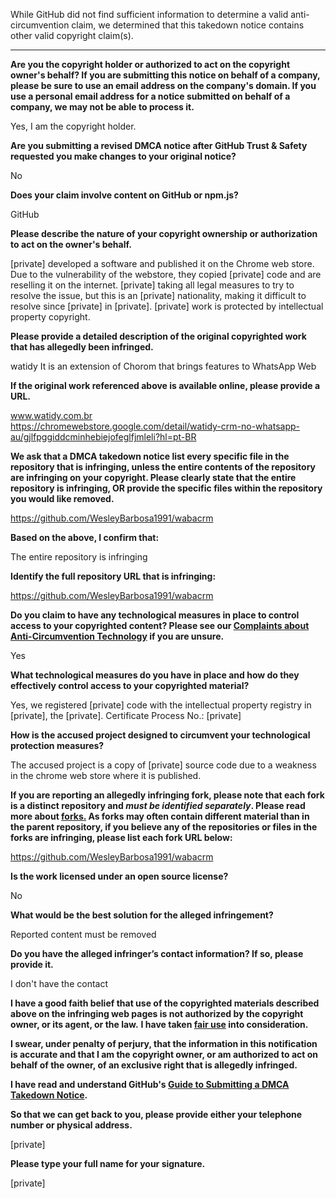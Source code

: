 While GitHub did not find sufficient information to determine a valid anti-circumvention claim, we determined that this takedown notice contains other valid copyright claim(s).

---

**Are you the copyright holder or authorized to act on the copyright owner's behalf? If you are submitting this notice on behalf of a company, please be sure to use an email address on the company's domain. If you use a personal email address for a notice submitted on behalf of a company, we may not be able to process it.**

Yes, I am the copyright holder.

**Are you submitting a revised DMCA notice after GitHub Trust & Safety requested you make changes to your original notice?**

No

**Does your claim involve content on GitHub or npm.js?**

GitHub

**Please describe the nature of your copyright ownership or authorization to act on the owner's behalf.**

[private] developed a software and published it on the Chrome web store. Due to the vulnerability of the webstore, they copied [private] code and are reselling it on the internet. [private] taking all legal measures to try to resolve the issue, but this is an [private] nationality, making it difficult to resolve since [private] in [private]. [private] work is protected by intellectual property copyright.

**Please provide a detailed description of the original copyrighted work that has allegedly been infringed.**

watidy It is an extension of Chorom that brings features to WhatsApp Web

**If the original work referenced above is available online, please provide a URL.**

www.watidy.com.br  
https://chromewebstore.google.com/detail/watidy-crm-no-whatsapp-au/gjlfpggiddcminhebiejofeglfjmleli?hl=pt-BR

**We ask that a DMCA takedown notice list every specific file in the repository that is infringing, unless the entire contents of the repository are infringing on your copyright. Please clearly state that the entire repository is infringing, OR provide the specific files within the repository you would like removed.**

https://github.com/WesleyBarbosa1991/wabacrm

**Based on the above, I confirm that:**

The entire repository is infringing

**Identify the full repository URL that is infringing:**

https://github.com/WesleyBarbosa1991/wabacrm

**Do you claim to have any technological measures in place to control access to your copyrighted content? Please see our <a href="https://docs.github.com/articles/guide-to-submitting-a-dmca-takedown-notice#complaints-about-anti-circumvention-technology">Complaints about Anti-Circumvention Technology</a> if you are unsure.**

Yes

**What technological measures do you have in place and how do they effectively control access to your copyrighted material?**

Yes, we registered [private] code with the intellectual property registry in [private], the [private]. Certificate Process No.: [private]

**How is the accused project designed to circumvent your technological protection measures?**

The accused project is a copy of [private] source code due to a weakness in the chrome web store where it is published.

**If you are reporting an allegedly infringing fork, please note that each fork is a distinct repository and <i>must be identified separately</i>. Please read more about <a href="https://docs.github.com/articles/dmca-takedown-policy#b-what-about-forks-or-whats-a-fork">forks.</a> As forks may often contain different material than in the parent repository, if you believe any of the repositories or files in the forks are infringing, please list each fork URL below:**

https://github.com/WesleyBarbosa1991/wabacrm

**Is the work licensed under an open source license?**

No

**What would be the best solution for the alleged infringement?**

Reported content must be removed

**Do you have the alleged infringer’s contact information? If so, please provide it.**

I don't have the contact

**I have a good faith belief that use of the copyrighted materials described above on the infringing web pages is not authorized by the copyright owner, or its agent, or the law.**
**I have taken <a href="https://www.lumendatabase.org/topics/22">fair use</a> into consideration.**

**I swear, under penalty of perjury, that the information in this notification is accurate and that I am the copyright owner, or am authorized to act on behalf of the owner, of an exclusive right that is allegedly infringed.**

**I have read and understand GitHub's <a href="https://docs.github.com/articles/guide-to-submitting-a-dmca-takedown-notice/">Guide to Submitting a DMCA Takedown Notice</a>.**

**So that we can get back to you, please provide either your telephone number or physical address.**

[private]

**Please type your full name for your signature.**

[private]
